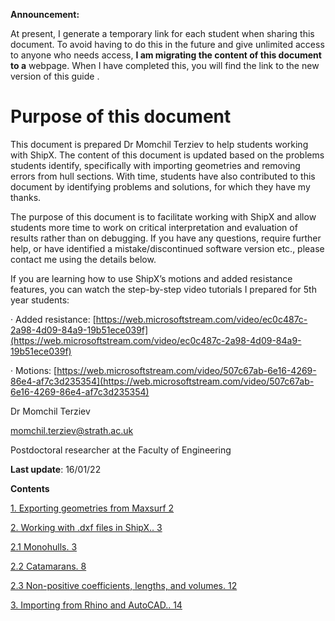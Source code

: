             

**Announcement:**

At present, I generate a temporary link for each student when sharing this document. To avoid having to do this in the future and give unlimited access to anyone who needs access, **I am migrating the content of this document to a** webpage. When I have completed this, you will find the link to the new version of this guide <here>.

# Purpose of this document

This document is prepared Dr Momchil Terziev to help students working with ShipX. The content of this document is updated based on the problems students identify, specifically with importing geometries and removing errors from hull sections. With time, students have also contributed to this document by identifying problems and solutions, for which they have my thanks.

The purpose of this document is to facilitate working with ShipX and allow students more time to work on critical interpretation and evaluation of results rather than on debugging. If you have any questions, require further help, or have identified a mistake/discontinued software version etc., please contact me using the details below.

If you are learning how to use ShipX’s motions and added resistance features, you can watch the step-by-step video tutorials I prepared for 5th year students:

· Added resistance: [https://web.microsoftstream.com/video/ec0c487c-2a98-4d09-84a9-19b51ece039f](https://web.microsoftstream.com/video/ec0c487c-2a98-4d09-84a9-19b51ece039f)

· Motions: [https://web.microsoftstream.com/video/507c67ab-6e16-4269-86e4-af7c3d235354](https://web.microsoftstream.com/video/507c67ab-6e16-4269-86e4-af7c3d235354)

Dr Momchil Terziev

[momchil.terziev@strath.ac.uk](mailto:momchil.terziev@strath.ac.uk)

Postdoctoral researcher at the Faculty of Engineering

**Last update**: 16/01/22

**Contents**

[1. Exporting geometries from Maxsurf 2](https://momchil-terziev.github.io/resources/exporting-geometries-from-maxsurf)

[2. Working with .dxf files in ShipX.. 3](https://momchil-terziev.github.io/resources/working-with-dxf-files.md)

[2.1 Monohulls. 3](#_Toc88664731)

[2.2 Catamarans. 8](#_Toc88664732)

[2.3 Non-positive coefficients, lengths, and volumes. 12](#_Toc88664733)

[3. Importing from Rhino and AutoCAD.. 14](#_Toc88664734)

  


